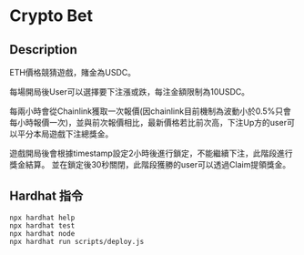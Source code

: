 # Crypto Bet


## Description
ETH價格競猜遊戲，賭金為USDC。

每場開局後User可以選擇要下注漲或跌，每注金額限制為10USDC。

每兩小時會從Chainlink獲取一次報價(因chainlink目前機制為波動小於0.5%只會每小時報價一次)，並與前次報價相比，最新價格若比前次高，下注Up方的user可以平分本局遊戲下注總獎金。


遊戲開局後會根據timestamp設定2小時後進行鎖定，不能繼續下注，此階段進行獎金結算。
並在鎖定後30秒關閉，此階段獲勝的user可以透過Claim提領獎金。


## Hardhat 指令

```shell
npx hardhat help
npx hardhat test
npx hardhat node
npx hardhat run scripts/deploy.js
```
